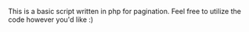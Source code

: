 This is a basic script written in php for pagination. Feel free to utilize the code however you'd like :)

